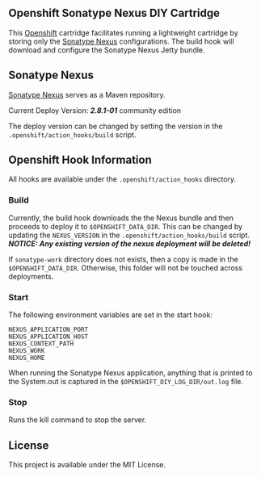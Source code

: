 Openshift Sonatype Nexus DIY Cartridge
-------------------------

This [Openshift](https://www.openshift.com/) cartridge facilitates running a lightweight cartridge by storing only the [Sonatype Nexus](http://www.sonatype.org/nexus/) configurations. The build hook will download and configure the Sonatype Nexus Jetty bundle.

## Sonatype Nexus

[Sonatype Nexus](http://www.sonatype.org/nexus/) serves as a Maven repository.

Current Deploy Version: ***2.8.1-01*** community edition

The deploy version can be changed by setting the version in the `.openshift/action_hooks/build` script.

## Openshift Hook Information

All hooks are available under the `.openshift/action_hooks` directory.

### Build
Currently, the build hook downloads the the Nexus bundle and then proceeds to deploy it to `$OPENSHIFT_DATA_DIR`. This can be changed by updating the `NEXUS_VERSION` in the `.openshift/action_hooks/build` script. ***NOTICE: Any existing version of the nexus deployment will be deleted!***

If `sonatype-work` directory does not exists, then a copy is made in the `$OPENSHIFT_DATA_DIR`. Otherwise, this folder will not be touched across deployments.

### Start

The following environment variables are set in the start hook:

	NEXUS_APPLICATION_PORT
    NEXUS_APPLICATION_HOST
    NEXUS_CONTEXT_PATH
    NEXUS_WORK
    NEXUS_HOME

When running the Sonatype Nexus application, anything that is printed to the System.out is captured in the `$OPENSHIFT_DIY_LOG_DIR/out.log` file.

### Stop

Runs the kill command to stop the server.

## License

This project is available under the MIT License.